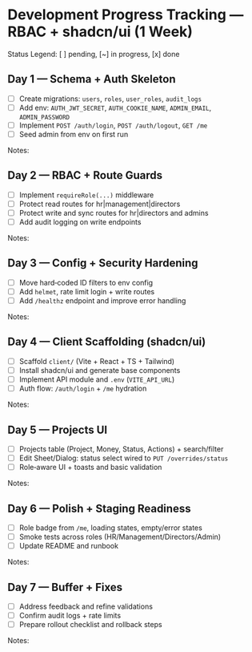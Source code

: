 # Development Progress Tracking — RBAC + shadcn/ui (1 Week)

Status Legend: [ ] pending, [~] in progress, [x] done

## Day 1 — Schema + Auth Skeleton
- [ ] Create migrations: `users`, `roles`, `user_roles`, `audit_logs`
- [ ] Add env: `AUTH_JWT_SECRET`, `AUTH_COOKIE_NAME`, `ADMIN_EMAIL`, `ADMIN_PASSWORD`
- [ ] Implement `POST /auth/login`, `POST /auth/logout`, `GET /me`
- [ ] Seed admin from env on first run

Notes:

## Day 2 — RBAC + Route Guards
- [ ] Implement `requireRole(...)` middleware
- [ ] Protect read routes for hr|management|directors
- [ ] Protect write and sync routes for hr|directors and admins
- [ ] Add audit logging on write endpoints

Notes:

## Day 3 — Config + Security Hardening
- [ ] Move hard‑coded ID filters to env config
- [ ] Add `helmet`, rate limit login + write routes
- [ ] Add `/healthz` endpoint and improve error handling

Notes:

## Day 4 — Client Scaffolding (shadcn/ui)
- [ ] Scaffold `client/` (Vite + React + TS + Tailwind)
- [ ] Install shadcn/ui and generate base components
- [ ] Implement API module and `.env` (`VITE_API_URL`)
- [ ] Auth flow: `/auth/login` + `/me` hydration

Notes:

## Day 5 — Projects UI
- [ ] Projects table (Project, Money, Status, Actions) + search/filter
- [ ] Edit Sheet/Dialog: status select wired to `PUT /overrides/status`
- [ ] Role‑aware UI + toasts and basic validation

Notes:

## Day 6 — Polish + Staging Readiness
- [ ] Role badge from `/me`, loading states, empty/error states
- [ ] Smoke tests across roles (HR/Management/Directors/Admin)
- [ ] Update README and runbook

Notes:

## Day 7 — Buffer + Fixes
- [ ] Address feedback and refine validations
- [ ] Confirm audit logs + rate limits
- [ ] Prepare rollout checklist and rollback steps

Notes:

